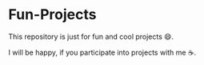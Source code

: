 # Fun-Projects
This repository is just for fun and cool projects 😄.

I will be happy, if you participate into projects with me ☕.
